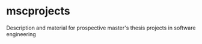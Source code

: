 # mscprojects
Description and material for prospective master's thesis projects in software engineering
